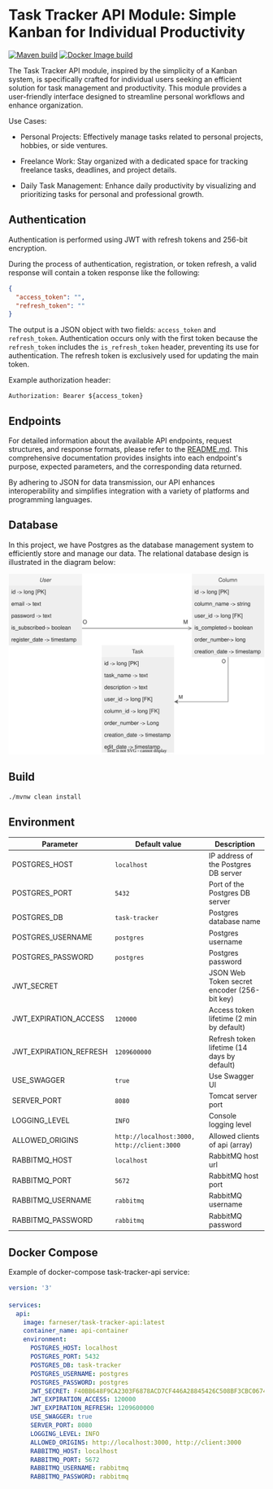 # Task Tracker API Module: Simple Kanban for Individual Productivity

[![Maven build](https://github.com/farneser/task-tracker-api/actions/workflows/maven.yml/badge.svg)](https://github.com/farneser/task-tracker-api/actions/workflows/maven.yml)
[![Docker Image build](https://github.com/farneser/task-tracker-api/actions/workflows/docker.yml/badge.svg)](https://github.com/farneser/task-tracker-api/actions/workflows/docker.yml)

The Task Tracker API module, inspired by the simplicity of a Kanban system, is specifically crafted for individual users
seeking an efficient solution for task management and productivity. This module provides a user-friendly interface
designed to streamline personal workflows and enhance organization.

Use Cases:

* Personal Projects: Effectively manage tasks related to personal projects, hobbies, or side ventures.

* Freelance Work: Stay organized with a dedicated space for tracking freelance tasks, deadlines, and project details.

* Daily Task Management: Enhance daily productivity by visualizing and prioritizing tasks for personal and professional
  growth.

## Authentication

Authentication is performed using JWT with refresh tokens and 256-bit encryption.

During the process of authentication, registration, or token refresh, a valid response will contain a token response
like the following:

```json
{
  "access_token": "",
  "refresh_token": ""
}
```

The output is a JSON object with two fields: `access_token` and `refresh_token`. Authentication occurs only with the
first
token because the `refresh_token` includes the `is_refresh_token` header, preventing its use for authentication. The
refresh
token is exclusively used for updating the main token.

Example authorization header:

```http request
Authorization: Bearer ${access_token}
```

## Endpoints

For detailed information about the available API endpoints, request structures, and response formats, please refer to
the [README.md](src/main/java/dev/farneser/tasktracker/api/web/controllers/README.md). This comprehensive documentation
provides insights into each endpoint's purpose, expected parameters, and the corresponding data returned.

By adhering to JSON for data transmission, our API enhances interoperability and simplifies integration with a variety
of platforms and programming languages.

## Database

In this project, we have Postgres as the database management system to efficiently store and manage our data.
The relational database design is illustrated in the diagram below:

![Database relations](assets/database-relations.svg)

## Build

```bash
./mvnw clean install
```

## Environment

| Parameter              | Default value                               | Description                                 |
|------------------------|---------------------------------------------|---------------------------------------------|
| POSTGRES_HOST          | `localhost`                                 | IP address of the Postgres DB server        |
| POSTGRES_PORT          | `5432`                                      | Port of the Postgres DB server              |
| POSTGRES_DB            | `task-tracker`                              | Postgres database name                      |
| POSTGRES_USERNAME      | `postgres`                                  | Postgres username                           |
| POSTGRES_PASSWORD      | `postgres`                                  | Postgres password                           |
| JWT_SECRET             |                                             | JSON Web Token secret encoder (256-bit key) | 
| JWT_EXPIRATION_ACCESS  | `120000`                                    | Access token lifetime (2 min by default)    | 
| JWT_EXPIRATION_REFRESH | `1209600000`                                | Refresh token lifetime (14 days by default) | 
| USE_SWAGGER            | `true`                                      | Use Swagger UI                              | 
| SERVER_PORT            | `8080`                                      | Tomcat server port                          | 
| LOGGING_LEVEL          | `INFO`                                      | Console logging level                       | 
| ALLOWED_ORIGINS        | `http://localhost:3000, http://client:3000` | Allowed clients of api (array)              | 
| RABBITMQ_HOST          | `localhost`                                 | RabbitMQ host url                           | 
| RABBITMQ_PORT          | `5672`                                      | RabbitMQ host port                          | 
| RABBITMQ_USERNAME      | `rabbitmq`                                  | RabbitMQ username                           | 
| RABBITMQ_PASSWORD      | `rabbitmq`                                  | RabbitMQ password                           | 

## Docker Compose

Example of docker-compose task-tracker-api service:

```yaml
version: '3'

services:
  api:
    image: farneser/task-tracker-api:latest
    container_name: api-container
    environment:
      POSTGRES_HOST: localhost
      POSTGRES_PORT: 5432
      POSTGRES_DB: task-tracker
      POSTGRES_USERNAME: postgres
      POSTGRES_PASSWORD: postgres
      JWT_SECRET: F40BB648F9CA2303F6878ACD7CF446A28845426C508BF3CBC06740AD892D7B9B # example 256-bit key
      JWT_EXPIRATION_ACCESS: 120000
      JWT_EXPIRATION_REFRESH: 1209600000
      USE_SWAGGER: true
      SERVER_PORT: 8080
      LOGGING_LEVEL: INFO
      ALLOWED_ORIGINS: http://localhost:3000, http://client:3000
      RABBITMQ_HOST: localhost
      RABBITMQ_PORT: 5672
      RABBITMQ_USERNAME: rabbitmq
      RABBITMQ_PASSWORD: rabbitmq
```